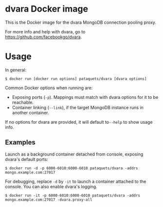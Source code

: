 dvara Docker image
==================
This is the Docker image for the dvara MongoDB connection pooling proxy.

For more info and help with dvara, go to https://github.com/facebookgo/dvara.

Usage
=====
In general:
```
$ docker run [docker run options] pataquets/dvara [dvara options]
```
Common Docker options when running are:

- Exposing ports (```-p```). Mappings must match with dvara options for it to be reachable.
- Container linking (```--link```), if the target MongoDB instance runs in another container.

If no options for dvara are provided, it will default to```--help``` to show usage info.

Examples
--------

Launch as a background container detached from console, exposing dvara's default ports:
```
$ docker run -d -p 6000-6010:6000-6010 pataquets/dvara -addrs mongo.example.com:27017 
```

For debugging, replace ```-d``` by ```-it``` to launch a container attached to the console. You can also enable dvara's logging.
```
$ docker run -it -p 6000-6010:6000-6010 pataquets/dvara -addrs mongo.example.com:27017 -dvara.proxy-all
```
